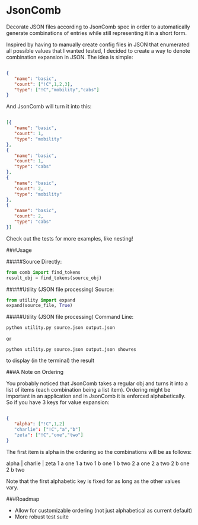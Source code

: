 # JsonComb
Decorate JSON files according to JsonComb spec in order to automatically generate combinations of entries while still representing it in a short form.

Inspired by having to manually create config files in JSON that enumerated all possible values that I wanted tested, I decided to create a way to denote combination expansion in JSON.  The idea is simple:

```json

{
   "name": "basic",
   "count": ["!C",1,2,3],
   "type": ["!C","mobility","cabs"]
}

```


And JsonComb will turn it into this:

```json

[{
   "name": "basic",
   "count": 1,
   "type": "mobility"
},
{
   "name": "basic",
   "count": 1,
   "type": "cabs"
},
{
   "name": "basic",
   "count": 2,
   "type": "mobility"
},
{
   "name": "basic",
   "count": 2,
   "type": "cabs"
}]

```

Check out the tests for more examples, like nesting!


###Usage

#####Source Directly:

```python
from comb import find_tokens
result_obj = find_tokens(source_obj)
```

#####Utility (JSON file processing) Source:

```python
from utility import expand
expand(source_file, True)
```

#####Utility (JSON file processing) Command Line:

```python utility.py source.json output.json```

or

```python utility.py source.json output.json showres```

to display (in the terminal) the result


###A Note on Ordering

You probably noticed that JsonComb takes a regular obj and turns it into a list of items (each combination being a list item).  Ordering might be important in an application and in JsonComb it is enforced alphabetically.  So if you have 3 keys for value expansion:

```json

{
   "alpha": ["!C",1,2]
   "charlie": ["!C","a","b"]
   "zeta": ["!C","one","two"]
}

````

The first item is alpha in the ordering so the combinations will be as follows:

alpha | charlie | zeta
  1        a       one
  1        a       two
  1        b       one
  1        b       two
  2        a       one
  2        a       two
  2        b       one
  2        b       two
  
Note that the first alphabetic key is fixed for as long as the other values vary.

###Roadmap

- Allow for customizable ordering (not just alphabetical as current default)
- More robust test suite

